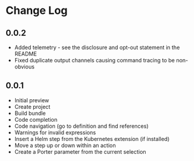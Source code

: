 # Change Log

## 0.0.2

- Added telemetry - see the disclosure and opt-out statement in the README
- Fixed duplicate output channels causing command tracing to be non-obvious

## 0.0.1

- Initial preview
- Create project
- Build bundle
- Code completion
- Code navigation (go to definition and find references)
- Warnings for invalid expressions
- Insert a Helm step from the Kubernetes extension (if installed)
- Move a step up or down within an action
- Create a Porter parameter from the current selection
